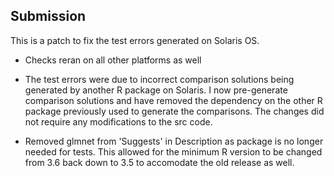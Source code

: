 ## Submission

This is a patch to fix the test errors generated on Solaris OS. 

* Checks reran on all other platforms as well

* The test errors were due to incorrect comparison solutions being generated by another R package on Solaris.
I now pre-generate comparison solutions and have removed the dependency on the other R package previously
used to generate the comparisons. The changes did not require any modifications to the src code.

* Removed glmnet from 'Suggests' in Description as package is no longer needed for tests. This allowed
for the minimum R version to be changed from 3.6 back down to 3.5 to accomodate the old release as well.

